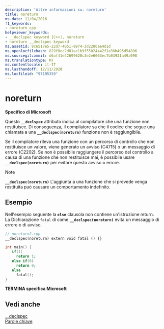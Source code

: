 ```yaml
---
description: 'Altre informazioni su: noreturn'
title: noreturn
ms.date: 11/04/2016
f1_keywords:
- noreturn_cpp
helpviewer_keywords:
- __declspec keyword [C++], noreturn
- noreturn __declspec keyword
ms.assetid: 9c6517e5-22d7-4051-9974-3d2200ae4d1d
ms.openlocfilehash: 829f8cc2d81ae1b9f55024442f1a38b495d54896
ms.sourcegitcommit: d6af41e42699628c3e2e6063ec7b03931a49a098
ms.translationtype: MT
ms.contentlocale: it-IT
ms.lasthandoff: 12/11/2020
ms.locfileid: "97195359"
---
```

# <a name="noreturn"></a>noreturn

**Specifico di Microsoft**

Questo **`__declspec`** attributo indica al compilatore che una funzione non restituisce. Di conseguenza, il compilatore sa che il codice che segue una chiamata a una **`__declspec(noreturn)`** funzione non è raggiungibile.

Se il compilatore rileva una funzione con un percorso di controllo che non restituisce un valore, viene generato un avviso (C4715) o un messaggio di errore (C2202). Se non è possibile raggiungere il percorso del controllo a causa di una funzione che non restituisce mai, è possibile usare **`__declspec(noreturn)`** per evitare questo avviso o errore.

> [!NOTE]
> **`__declspec(noreturn)`** L'aggiunta a una funzione che si prevede venga restituita può causare un comportamento indefinito.

## <a name="example"></a>Esempio

Nell'esempio seguente la **`else`** clausola non contiene un'istruzione return.  La Dichiarazione `fatal` di come **`__declspec(noreturn)`** evita un messaggio di errore o di avviso.

```cpp
// noreturn2.cpp
__declspec(noreturn) extern void fatal () {}

int main() {
   if(1)
     return 1;
   else if(0)
     return 0;
   else
     fatal();
}
```

**TERMINA specifica Microsoft**

## <a name="see-also"></a>Vedi anche

[__declspec](../cpp/declspec.md)<br/>
[Parole chiave](../cpp/keywords-cpp.md)
